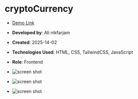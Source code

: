 # cryptoCurrency

- [Demo Link](https://alinikfarjam79.github.io/cryptoCurrency-js)
- **Developed by**: Ali nikfarjam
- **Created**: 2025-14-02
- **Technologies Used**: HTML, CSS, TailwindCSS, JavaScript
- **Role**: Frontend


- ![screen shot](https://github.com/user-attachments/assets/8cd3336f-9335-4481-980b-6fbd7e955b08)

- ![screen shot](https://github.com/user-attachments/assets/5c6fe1c5-616d-400a-8f26-2fa4c9a19c2e)

- ![screen shot](https://github.com/user-attachments/assets/ea1a669d-9ff3-4e5d-9c80-28c31250b348)
